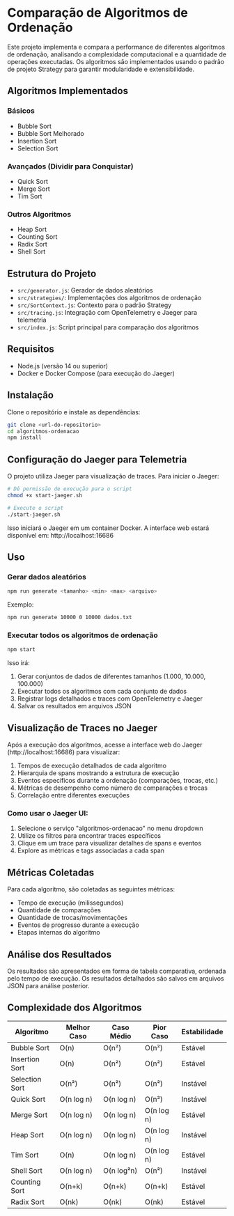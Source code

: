 # Comparação de Algoritmos de Ordenação

Este projeto implementa e compara a performance de diferentes algoritmos de ordenação, analisando a complexidade computacional e a quantidade de operações executadas. Os algoritmos são implementados usando o padrão de projeto Strategy para garantir modularidade e extensibilidade.

## Algoritmos Implementados

### Básicos

- Bubble Sort
- Bubble Sort Melhorado
- Insertion Sort
- Selection Sort

### Avançados (Dividir para Conquistar)

- Quick Sort
- Merge Sort
- Tim Sort

### Outros Algoritmos

- Heap Sort
- Counting Sort
- Radix Sort
- Shell Sort

## Estrutura do Projeto

- `src/generator.js`: Gerador de dados aleatórios
- `src/strategies/`: Implementações dos algoritmos de ordenação
- `src/SortContext.js`: Contexto para o padrão Strategy
- `src/tracing.js`: Integração com OpenTelemetry e Jaeger para telemetria
- `src/index.js`: Script principal para comparação dos algoritmos

## Requisitos

- Node.js (versão 14 ou superior)
- Docker e Docker Compose (para execução do Jaeger)

## Instalação

Clone o repositório e instale as dependências:

```bash
git clone <url-do-repositorio>
cd algoritmos-ordenacao
npm install
```

## Configuração do Jaeger para Telemetria

O projeto utiliza Jaeger para visualização de traces. Para iniciar o Jaeger:

```bash
# Dê permissão de execução para o script
chmod +x start-jaeger.sh

# Execute o script
./start-jaeger.sh
```

Isso iniciará o Jaeger em um container Docker. A interface web estará disponível em:
http://localhost:16686

## Uso

### Gerar dados aleatórios

```bash
npm run generate <tamanho> <min> <max> <arquivo>
```

Exemplo:

```bash
npm run generate 10000 0 10000 dados.txt
```

### Executar todos os algoritmos de ordenação

```bash
npm start
```

Isso irá:

1. Gerar conjuntos de dados de diferentes tamanhos (1.000, 10.000, 100.000)
2. Executar todos os algoritmos com cada conjunto de dados
3. Registrar logs detalhados e traces com OpenTelemetry e Jaeger
4. Salvar os resultados em arquivos JSON

## Visualização de Traces no Jaeger

Após a execução dos algoritmos, acesse a interface web do Jaeger (http://localhost:16686) para visualizar:

1. Tempos de execução detalhados de cada algoritmo
2. Hierarquia de spans mostrando a estrutura de execução
3. Eventos específicos durante a ordenação (comparações, trocas, etc.)
4. Métricas de desempenho como número de comparações e trocas
5. Correlação entre diferentes execuções

### Como usar o Jaeger UI:

1. Selecione o serviço "algoritmos-ordenacao" no menu dropdown
2. Utilize os filtros para encontrar traces específicos
3. Clique em um trace para visualizar detalhes de spans e eventos
4. Explore as métricas e tags associadas a cada span

## Métricas Coletadas

Para cada algoritmo, são coletadas as seguintes métricas:

- Tempo de execução (milissegundos)
- Quantidade de comparações
- Quantidade de trocas/movimentações
- Eventos de progresso durante a execução
- Etapas internas do algoritmo

## Análise dos Resultados

Os resultados são apresentados em forma de tabela comparativa, ordenada pelo tempo de execução. Os resultados detalhados são salvos em arquivos JSON para análise posterior.

## Complexidade dos Algoritmos

| Algoritmo      | Melhor Caso | Caso Médio | Pior Caso  | Estabilidade |
| -------------- | ----------- | ---------- | ---------- | ------------ |
| Bubble Sort    | O(n)        | O(n²)      | O(n²)      | Estável      |
| Insertion Sort | O(n)        | O(n²)      | O(n²)      | Estável      |
| Selection Sort | O(n²)       | O(n²)      | O(n²)      | Instável     |
| Quick Sort     | O(n log n)  | O(n log n) | O(n²)      | Instável     |
| Merge Sort     | O(n log n)  | O(n log n) | O(n log n) | Estável      |
| Heap Sort      | O(n log n)  | O(n log n) | O(n log n) | Instável     |
| Tim Sort       | O(n)        | O(n log n) | O(n log n) | Estável      |
| Shell Sort     | O(n log n)  | O(n log²n) | O(n²)      | Instável     |
| Counting Sort  | O(n+k)      | O(n+k)     | O(n+k)     | Estável      |
| Radix Sort     | O(nk)       | O(nk)      | O(nk)      | Estável      |
